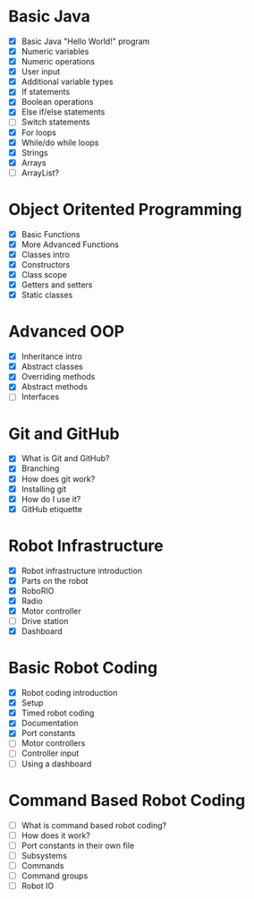 # Basic Java
- [x] Basic Java "Hello World!" program
- [x] Numeric variables
- [x] Numeric operations
- [x] User input
- [x] Additional variable types
- [x] If statements
- [x] Boolean operations
- [x] Else if/else statements
- [ ] Switch statements
- [x] For loops
- [x] While/do while loops
- [x] Strings
- [x] Arrays
- [ ] ArrayList?

# Object Oritented Programming
- [x] Basic Functions
- [X] More Advanced Functions
- [X] Classes intro
- [X] Constructors
- [X] Class scope
- [X] Getters and setters
- [X] Static classes

# Advanced OOP
- [X] Inheritance intro
- [X] Abstract classes
- [X] Overriding methods
- [X] Abstract methods
- [ ] Interfaces
 
# Git and GitHub
- [x] What is Git and GitHub?
- [x] Branching
- [x] How does git work?
- [x] Installing git
- [x] How do I use it? 
- [x] GitHub etiquette

# Robot Infrastructure
- [x] Robot infrastructure introduction
- [x] Parts on the robot
- [x] RoboRIO
- [x] Radio
- [x] Motor controller
- [ ] Drive station
- [x] Dashboard

# Basic Robot Coding 
- [x] Robot coding introduction
- [x] Setup
- [x] Timed robot coding
- [x] Documentation
- [x] Port constants
- [ ] Motor controllers
- [ ] Controller input
- [ ] Using a dashboard

# Command Based Robot Coding
- [ ] What is command based robot coding?
- [ ] How does it work?
- [ ] Port constants in their own file
- [ ] Subsystems
- [ ] Commands
- [ ] Command groups
- [ ] Robot IO
